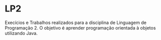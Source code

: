 # LP2
Execícios e Trabalhos realizados para a disciplina de Linguagem de Programação 2. O objetivo é aprender programação orientada à objetos utilizando Java.
